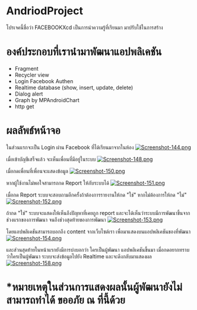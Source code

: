 # AndriodProject
โปรเจคนี้ชื่อว่า FACEBOOKXcd เป็นการนำความรู้ที่เรียนมา มาปรับใช้ในการสร้าง
# องค์ประกอบที่เรานำมาพัฒนาแอปพลิเคชัน
- Fragment
- Recycler view
- Login Facebook Authen
- Realtime database (show, insert, update, delete)
- Dialog alert
- Graph by MPAndroidChart
- http get
# ผลลัพธ์หน้าจอ
ในส่วนแรกจะเป็น Login ผ่าน Facebook ที่ได้เรียนมาจากในห้อง
[![Screenshot-144.png](https://i.postimg.cc/YCrfSFJb/Screenshot-144.png)](https://postimg.cc/MvLjPnZQ)

เมื่อเข้าบัญชีเสร็จแล้ว จะเห็นเพื่อนที่มีอยู่ในระบบ
[![Screenshot-148.png](https://i.postimg.cc/QCjVqQgz/Screenshot-148.png)](https://postimg.cc/k6hnJtpN)

เมื่อกดเพื่อนที่เพื่อนจะแสดงข้อมูล
[![Screenshot-150.png](https://i.postimg.cc/7hjdkVBs/Screenshot-150.png)](https://postimg.cc/0KdcGp1D)

หากผู้ใช้งานไม่พอใจสามารถกด Report ให้กับระบบได้
[![Screenshot-151.png](https://i.postimg.cc/SNr1Vm41/Screenshot-151.png)](https://postimg.cc/nCX1hbCq)

เมื่อกด Report ระบบจะสอบถามอีกครั้งถ้าต้องการรายงานให้กด "ใช่" หากไม่ต้องการให้กด "ไม่"
[![Screenshot-152.png](https://i.postimg.cc/59G2yWTG/Screenshot-152.png)](https://postimg.cc/nM4JSgHY)

ถ้ากด "ใช่" ระบบจะแสดงให้เห็นถึงปัญหาที่เคยถูก report และจะได้เห็นว่าระบบมีการพัฒนาขึ้นจากช่วงแรกของการพัฒนา จนถึงช่วงสุดท้ายของการพัฒนา
[![Screenshot-153.png](https://i.postimg.cc/h4xtX5nt/Screenshot-153.png)](https://postimg.cc/XXjbhxXR)

โดยแอปพลิเคชันสามารถบอกถึง content จากเว็บไซต์เรา เพื่อมาแสดงบนแอปพลิเคชันของที่พัฒนา
[![Screenshot-154.png](https://i.postimg.cc/Vs7DbDW2/Screenshot-154.png)](https://postimg.cc/pyFDwQ7B)

และส่วนสุดท้ายในหน้าแรกยังมีการบ่งบอกว่า ใครเป็นผู้พัฒนา แอปพลิเคชันขึ้นมา เมื่อกดอยากทราบว่าใครเป็นผู้พัฒนา ระบบจะส่งข้อมูลไปยัง Realtime และจะดึงกลับมาแสดงผล
[![Screenshot-158.png](https://i.postimg.cc/xTZkHb70/Screenshot-158.png)](https://postimg.cc/9rGFHzCS)
# *หมายเหตุในส่วนการแสดงผลนั้นผู้พัฒนายังไม่สามารถทำได้ ขออภัย ณ ที่นี้ด้วย
